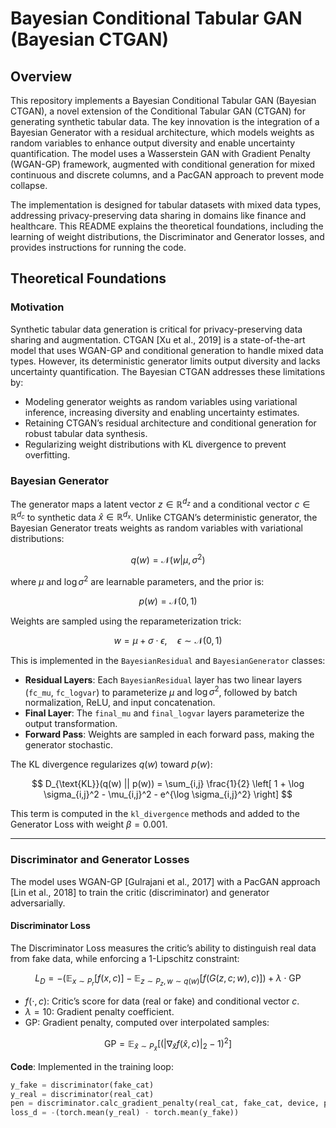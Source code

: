 # Bayesian Conditional Tabular GAN (Bayesian CTGAN)

## Overview

This repository implements a Bayesian Conditional Tabular GAN (Bayesian CTGAN), a novel extension of the Conditional Tabular GAN (CTGAN) for generating synthetic tabular data. The key innovation is the integration of a Bayesian Generator with a residual architecture, which models weights as random variables to enhance output diversity and enable uncertainty quantification. The model uses a Wasserstein GAN with Gradient Penalty (WGAN-GP) framework, augmented with conditional generation for mixed continuous and discrete columns, and a PacGAN approach to prevent mode collapse.

The implementation is designed for tabular datasets with mixed data types, addressing privacy-preserving data sharing in domains like finance and healthcare. This README explains the theoretical foundations, including the learning of weight distributions, the Discriminator and Generator losses, and provides instructions for running the code.

## Theoretical Foundations

### Motivation

Synthetic tabular data generation is critical for privacy-preserving data sharing and augmentation. CTGAN [Xu et al., 2019] is a state-of-the-art model that uses WGAN-GP and conditional generation to handle mixed data types. However, its deterministic generator limits output diversity and lacks uncertainty quantification. The Bayesian CTGAN addresses these limitations by:

- Modeling generator weights as random variables using variational inference, increasing diversity and enabling uncertainty estimates.
- Retaining CTGAN’s residual architecture and conditional generation for robust tabular data synthesis.
- Regularizing weight distributions with KL divergence to prevent overfitting.

### Bayesian Generator

The generator maps a latent vector $z \in \mathbb{R}^{d_z}$ and a conditional vector $c \in \mathbb{R}^{d_c}$ to synthetic data $\hat{x} \in \mathbb{R}^{d_x}$. Unlike CTGAN’s deterministic generator, the Bayesian Generator treats weights as random variables with variational distributions:

$$
q(w) = \mathcal{N}(w | \mu, \sigma^2)
$$

where $\mu$ and $\log \sigma^2$ are learnable parameters, and the prior is:

$$
p(w) = \mathcal{N}(0, 1)
$$

Weights are sampled using the reparameterization trick:

$$
w = \mu + \sigma \cdot \epsilon, \quad \epsilon \sim \mathcal{N}(0, 1)
$$

This is implemented in the `BayesianResidual` and `BayesianGenerator` classes:

- **Residual Layers**: Each `BayesianResidual` layer has two linear layers (`fc_mu`, `fc_logvar`) to parameterize $\mu$ and $\log \sigma^2$, followed by batch normalization, ReLU, and input concatenation.
- **Final Layer**: The `final_mu` and `final_logvar` layers parameterize the output transformation.
- **Forward Pass**: Weights are sampled in each forward pass, making the generator stochastic.

The KL divergence regularizes $q(w)$ toward $p(w)$:

$$
D_{\text{KL}}(q(w) || p(w)) = \sum_{i,j} \frac{1}{2} \left[ 1 + \log \sigma_{i,j}^2 - \mu_{i,j}^2 - e^{\log \sigma_{i,j}^2} \right]
$$

This term is computed in the `kl_divergence` methods and added to the Generator Loss with weight $\beta = 0.001$.

---

### Discriminator and Generator Losses

The model uses WGAN-GP [Gulrajani et al., 2017] with a PacGAN approach [Lin et al., 2018] to train the critic (discriminator) and generator adversarially.

#### Discriminator Loss

The Discriminator Loss measures the critic’s ability to distinguish real data from fake data, while enforcing a 1-Lipschitz constraint:

$$
L_D = - \left( \mathbb{E}_{x \sim P_r}[f(x, c)] - \mathbb{E}_{z \sim P_z, w \sim q(w)}[f(G(z, c; w), c)] \right) + \lambda \cdot \text{GP}
$$

- $f(\cdot, c)$: Critic’s score for data (real or fake) and conditional vector $c$.
- $\lambda = 10$: Gradient penalty coefficient.
- $\text{GP}$: Gradient penalty, computed over interpolated samples:

$$
\text{GP} = \mathbb{E}_{\hat{x} \sim P_{\hat{x}}} \left[ \left( |\nabla_{\hat{x}} f(\hat{x}, c)|_2 - 1 \right)^2 \right]
$$

**Code**: Implemented in the training loop:

```python
y_fake = discriminator(fake_cat)
y_real = discriminator(real_cat)
pen = discriminator.calc_gradient_penalty(real_cat, fake_cat, device, pac=10)
loss_d = -(torch.mean(y_real) - torch.mean(y_fake))
